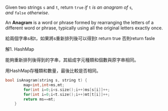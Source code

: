 
Given two strings `s` and `t`, return `true` _if_ `t` _is an anagram of_ `s`_, and_ `false` _otherwise_.

An **Anagram** is a word or phrase formed by rearranging the letters of a different word or phrase, typically using all the original letters exactly once.

給兩個字串s和t，如果將s重新排列後可以得到t return true 否則return fasle

解1. HashMap

能夠重新排列後得到的字串，其組成字元種類和個數與原字串相同。

用HashMap存種類和數量，最後比較是否相同。

```cpp
bool isAnagram(string s, string t) {
        map<int,int>ms,mt;
        for(int i=0;i<s.size();i++)ms[s[i]]++;
        for(int i=0;i<t.size();i++)mt[t[i]]++;
        return ms==mt;
    }
```